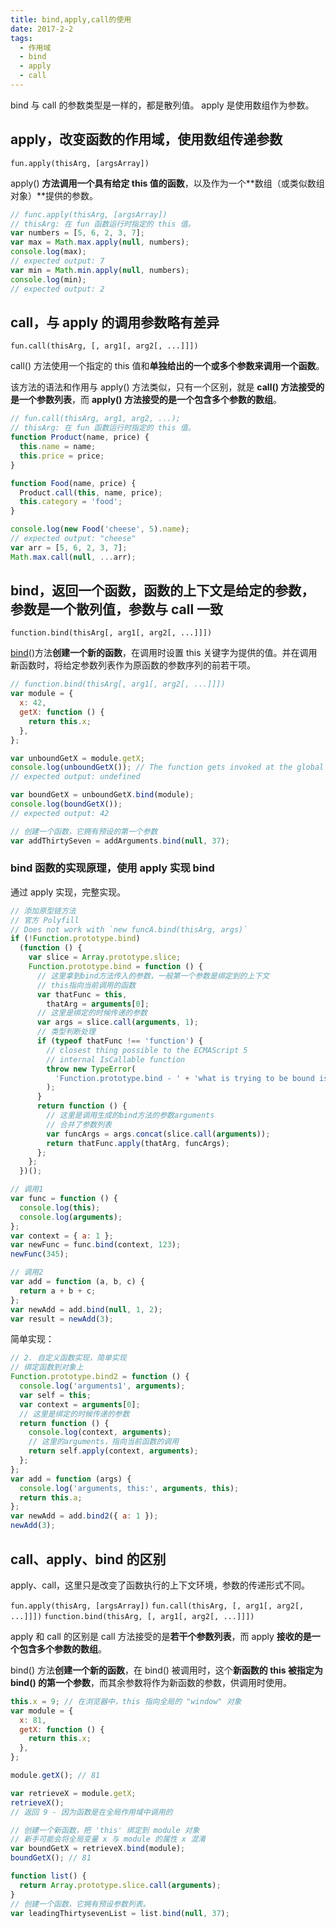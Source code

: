 ```yaml
---
title: bind,apply,call的使用
date: 2017-2-2
tags:
  - 作用域
  - bind
  - apply
  - call
---
```


bind 与 call 的参数类型是一样的，都是散列值。
apply 是使用数组作为参数。

## apply，改变函数的作用域，使用数组传递参数

`fun.apply(thisArg, [argsArray])`

apply() **方法调用一个具有给定 this 值的函数**，以及作为一个**数组（或类似数组对象）**提供的参数。

```js
// func.apply(thisArg, [argsArray])
// thisArg: 在 fun 函数运行时指定的 this 值。
var numbers = [5, 6, 2, 3, 7];
var max = Math.max.apply(null, numbers);
console.log(max);
// expected output: 7
var min = Math.min.apply(null, numbers);
console.log(min);
// expected output: 2
```

## call，与 apply 的调用参数略有差异

`fun.call(thisArg, [, arg1[, arg2[, ...]]])`

call() 方法使用一个指定的 this 值和**单独给出的一个或多个参数来调用一个函数**。

该方法的语法和作用与 apply() 方法类似，只有一个区别，就是 **call() 方法接受的是一个参数列表**，而 **apply() 方法接受的是一个包含多个参数的数组**。

```js
// fun.call(thisArg, arg1, arg2, ...);
// thisArg: 在 fun 函数运行时指定的 this 值。
function Product(name, price) {
  this.name = name;
  this.price = price;
}

function Food(name, price) {
  Product.call(this, name, price);
  this.category = 'food';
}

console.log(new Food('cheese', 5).name);
// expected output: "cheese"
var arr = [5, 6, 2, 3, 7];
Math.max.call(null, ...arr);
```

## bind，返回一个函数，函数的上下文是给定的参数，参数是一个散列值，参数与 call 一致

`function.bind(thisArg[, arg1[, arg2[, ...]]])`

[bind](https://developer.mozilla.org/zh-CN/docs/Web/JavaScript/Reference/Global_Objects/Function/bind)()方法**创建一个新的函数**，在调用时设置 this 关键字为提供的值。并在调用新函数时，将给定参数列表作为原函数的参数序列的前若干项。

```js
// function.bind(thisArg[, arg1[, arg2[, ...]]])
var module = {
  x: 42,
  getX: function () {
    return this.x;
  },
};

var unboundGetX = module.getX;
console.log(unboundGetX()); // The function gets invoked at the global scope
// expected output: undefined

var boundGetX = unboundGetX.bind(module);
console.log(boundGetX());
// expected output: 42

// 创建一个函数，它拥有预设的第一个参数
var addThirtySeven = addArguments.bind(null, 37);
```

### bind 函数的实现原理，使用 apply 实现 bind

通过 apply 实现，完整实现。

```js
// 添加原型链方法
// 官方 Polyfill
// Does not work with `new funcA.bind(thisArg, args)`
if (!Function.prototype.bind)
  (function () {
    var slice = Array.prototype.slice;
    Function.prototype.bind = function () {
      // 这里拿到bind方法传入的参数，一般第一个参数是绑定到的上下文
      // this指向当前调用的函数
      var thatFunc = this,
        thatArg = arguments[0];
      // 这里是绑定的时候传递的参数
      var args = slice.call(arguments, 1);
      // 类型判断处理
      if (typeof thatFunc !== 'function') {
        // closest thing possible to the ECMAScript 5
        // internal IsCallable function
        throw new TypeError(
          'Function.prototype.bind - ' + 'what is trying to be bound is not callable',
        );
      }
      return function () {
        // 这里是调用生成的bind方法的参数arguments
        // 合并了参数列表
        var funcArgs = args.concat(slice.call(arguments));
        return thatFunc.apply(thatArg, funcArgs);
      };
    };
  })();

// 调用1
var func = function () {
  console.log(this);
  console.log(arguments);
};
var context = { a: 1 };
var newFunc = func.bind(context, 123);
newFunc(345);

// 调用2
var add = function (a, b, c) {
  return a + b + c;
};
var newAdd = add.bind(null, 1, 2);
var result = newAdd(3);
```

简单实现：

```js
// 2. 自定义函数实现，简单实现
// 绑定函数到对象上
Function.prototype.bind2 = function () {
  console.log('arguments1', arguments);
  var self = this;
  var context = arguments[0];
  // 这里是绑定的时候传递的参数
  return function () {
    console.log(context, arguments);
    // 这里的arguments，指向当前函数的调用
    return self.apply(context, arguments);
  };
};
var add = function (args) {
  console.log('arguments, this:', arguments, this);
  return this.a;
};
var newAdd = add.bind2({ a: 1 });
newAdd(3);
```

## call、apply、bind 的区别

apply、call，这里只是改变了函数执行的上下文环境，参数的传递形式不同。

`fun.apply(thisArg, [argsArray])`
`fun.call(thisArg, [, arg1[, arg2[, ...]]])`
`function.bind(thisArg, [, arg1[, arg2[, ...]]])`

apply 和 call 的区别是 call 方法接受的是**若干个参数列表**，而 apply **接收的是一个包含多个参数的数组**。

bind() 方法**创建一个新的函数**，在 bind() 被调用时，这个**新函数的 this 被指定为 bind() 的第一个参数**，而其余参数将作为新函数的参数，供调用时使用。

```js
this.x = 9; // 在浏览器中，this 指向全局的 "window" 对象
var module = {
  x: 81,
  getX: function () {
    return this.x;
  },
};

module.getX(); // 81

var retrieveX = module.getX;
retrieveX();
// 返回 9 - 因为函数是在全局作用域中调用的

// 创建一个新函数，把 'this' 绑定到 module 对象
// 新手可能会将全局变量 x 与 module 的属性 x 混淆
var boundGetX = retrieveX.bind(module);
boundGetX(); // 81

function list() {
  return Array.prototype.slice.call(arguments);
}
// 创建一个函数，它拥有预设参数列表。
var leadingThirtysevenList = list.bind(null, 37);
```
